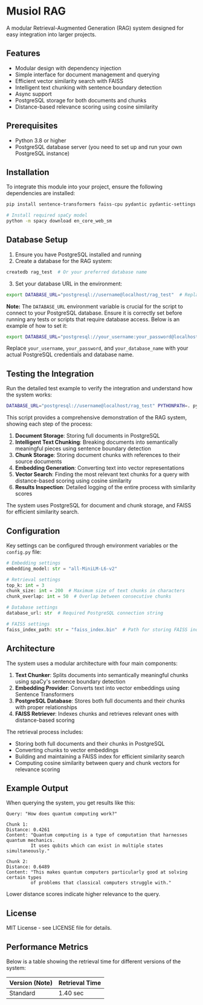 # Musiol RAG

A modular Retrieval-Augmented Generation (RAG) system designed for easy integration into larger projects.

## Features

- Modular design with dependency injection
- Simple interface for document management and querying
- Efficient vector similarity search with FAISS
- Intelligent text chunking with sentence boundary detection
- Async support
- PostgreSQL storage for both documents and chunks
- Distance-based relevance scoring using cosine similarity

## Prerequisites

- Python 3.8 or higher
- PostgreSQL database server (you need to set up and run your own PostgreSQL instance)

## Installation

To integrate this module into your project, ensure the following dependencies are installed:

```bash
pip install sentence-transformers faiss-cpu pydantic pydantic-settings numpy spacy asyncpg

# Install required spaCy model
python -m spacy download en_core_web_sm
```

## Database Setup

1. Ensure you have PostgreSQL installed and running
2. Create a database for the RAG system:
```bash
createdb rag_test  # Or your preferred database name
```
3. Set your database URL in the environment:
```bash
export DATABASE_URL="postgresql://username@localhost/rag_test"  # Replace with your credentials
```

**Note:** The `DATABASE_URL` environment variable is crucial for the script to connect to your PostgreSQL database. Ensure it is correctly set before running any tests or scripts that require database access. Below is an example of how to set it:

```bash
export DATABASE_URL="postgresql://your_username:your_password@localhost/your_database_name"
```

Replace `your_username`, `your_password`, and `your_database_name` with your actual PostgreSQL credentials and database name.

## Testing the Integration

Run the detailed test example to verify the integration and understand how the system works:

```bash
DATABASE_URL="postgresql://username@localhost/rag_test" PYTHONPATH=. python examples/detailed_test.py
```

This script provides a comprehensive demonstration of the RAG system, showing each step of the process:

1. **Document Storage**: Storing full documents in PostgreSQL
2. **Intelligent Text Chunking**: Breaking documents into semantically meaningful pieces using sentence boundary detection
3. **Chunk Storage**: Storing document chunks with references to their source documents
4. **Embedding Generation**: Converting text into vector representations
5. **Vector Search**: Finding the most relevant text chunks for a query with distance-based scoring using cosine similarity
6. **Results Inspection**: Detailed logging of the entire process with similarity scores

The system uses PostgreSQL for document and chunk storage, and FAISS for efficient similarity search.

## Configuration

Key settings can be configured through environment variables or the `config.py` file:

```python
# Embedding settings
embedding_model: str = "all-MiniLM-L6-v2"

# Retrieval settings
top_k: int = 3
chunk_size: int = 200  # Maximum size of text chunks in characters
chunk_overlap: int = 50  # Overlap between consecutive chunks

# Database settings
database_url: str  # Required PostgreSQL connection string

# FAISS settings
faiss_index_path: str = "faiss_index.bin"  # Path for storing FAISS index
```

## Architecture

The system uses a modular architecture with four main components:

1. **Text Chunker**: Splits documents into semantically meaningful chunks using spaCy's sentence boundary detection
2. **Embedding Provider**: Converts text into vector embeddings using Sentence Transformers
3. **PostgreSQL Database**: Stores both full documents and their chunks with proper relationships
4. **FAISS Retriever**: Indexes chunks and retrieves relevant ones with distance-based scoring

The retrieval process includes:
- Storing both full documents and their chunks in PostgreSQL
- Converting chunks to vector embeddings
- Building and maintaining a FAISS index for efficient similarity search
- Computing cosine similarity between query and chunk vectors for relevance scoring

## Example Output

When querying the system, you get results like this:

```
Query: "How does quantum computing work?"

Chunk 1:
Distance: 0.4261
Content: "Quantum computing is a type of computation that harnesses quantum mechanics. 
         It uses qubits which can exist in multiple states simultaneously."

Chunk 2:
Distance: 0.6489
Content: "This makes quantum computers particularly good at solving certain types 
         of problems that classical computers struggle with."
```

Lower distance scores indicate higher relevance to the query.

## License

MIT License - see LICENSE file for details.

## Performance Metrics

Below is a table showing the retrieval time for different versions of the system:

| Version (Note) | Retrieval Time |
|----------------|----------------|
| Standard       | 1.40 sec       | 